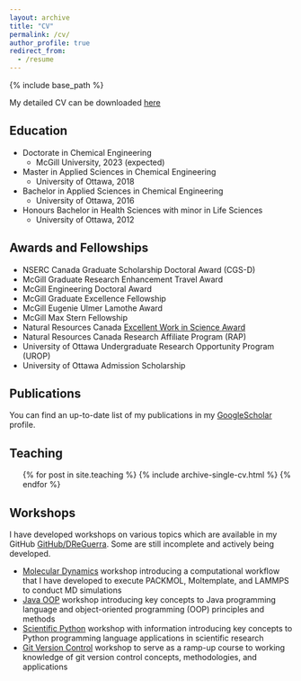 ```yaml
---
layout: archive
title: "CV"
permalink: /cv/
author_profile: true
redirect_from:
  - /resume
---
```


{% include base_path %}

My detailed CV can be downloaded [here](http://academicpages.github.io/files/cv.pdf)

## Education
* Doctorate in Chemical Engineering
  * McGill University, 2023 (expected)
* Master in Applied Sciences in Chemical Engineering
  * University of Ottawa, 2018
* Bachelor in Applied Sciences in Chemical Engineering
  * University of Ottawa, 2016 
* Honours Bachelor in Health Sciences with minor in Life Sciences
  * University of Ottawa, 2012

## Awards and Fellowships
* NSERC Canada Graduate Scholarship Doctoral Award (CGS-D)
* McGill Graduate Research Enhancement Travel Award
* McGill Engineering Doctoral Award
* McGill Graduate Excellence Fellowship
* McGill Eugenie Ulmer Lamothe Award
* McGill Max Stern Fellowship
* Natural Resources Canada [Excellent Work in Science Award](https://drive.google.com/file/d/1xBFU0MbiZjKdkJ1dVCJEls_2EUstb_Wb/view?usp=sharing)
* Natural Resources Canada Research Affiliate Program (RAP)
* University of Ottawa Undergraduate Research Opportunity Program (UROP)
* University of Ottawa Admission Scholarship

## Publications
  You can find an up-to-date list of my publications in my [GoogleScholar](https://scholar.google.com/citations?user=s0fyR20AAAAJ&hl=en&oi=sra) profile.
  
## Teaching
  <ul>{% for post in site.teaching %}
    {% include archive-single-cv.html %}
  {% endfor %}</ul>
  
## Workshops
I have developed workshops on various topics which are available in my GitHub [GitHub/DReGuerra](https://github.com/DReGuerra/). Some are still incomplete and actively being developed.

* [Molecular Dynamics](https://github.com/DReGuerra/molecular_dynamics_workshop) workshop introducing a computational workflow that I have developed to execute PACKMOL, Moltemplate, and LAMMPS to conduct MD simulations
* [Java OOP](https://github.com/DReGuerra/java_workshop) workshop introducing key concepts to Java programming language and object-oriented programming (OOP) principles and methods
* [Scientific Python](https://github.com/DReGuerra/scientific_python_workshop) workshop with information introducing key concepts to Python programming language applications in scientific research
* [Git Version Control](https://github.com/DReGuerra/git_workshop) workshop to serve as a ramp-up course to working knowledge of git version control concepts, methodologies, and applications
